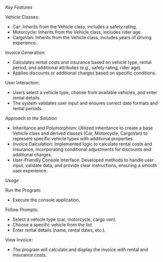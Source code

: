 *Key Features*

Vehicle Classes:

- Car: Inherits from the Vehicle class, includes a safety rating.
- Motorcycle: Inherits from the Vehicle class, includes rider age.
- CargoVan: Inherits from the Vehicle class, includes years of driving experience.

Invoice Generation:

- Calculates rental costs and insurance based on vehicle type, rental period, and additional attributes (e.g., safety rating, rider age).
- Applies discounts or additional charges based on specific conditions.

User Interaction:

- Users select a vehicle type, choose from available vehicles, and enter rental details.
- The system validates user input and ensures correct date formats and rental periods.

*Approach to the Solution*

- Inheritance and Polymorphism: Utilized inheritance to create a base Vehicle class and derived classes (Car, Motorcycle, CargoVan) to represent specific vehicle types with additional properties.
- Invoice Calculation: Implemented logic to calculate rental costs and insurance, incorporating conditional adjustments for discounts and additional charges.
- User-Friendly Console Interface: Developed methods to handle user input, validate data, and provide clear instructions, ensuring a smooth user experience.

*Usage*

Run the Program:
- Execute the console application.

Follow Prompts:

- Select a vehicle type (car, motorcycle, cargo van).
- Choose a specific vehicle from the list.
- Enter rental details (name, rental dates, etc.).

View Invoice:

- The program will calculate and display the invoice with rental and insurance costs.
